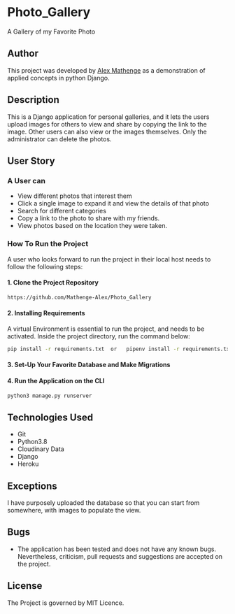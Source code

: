 # Photo_Gallery

A Gallery of my Favorite Photo

## Author

This project was developed by [Alex Mathenge](https://github.com/Mathenge-Alex) as a demonstration of applied concepts in python Django.

## Description

This is a Django application for personal galleries, and it lets the users upload images for others to view and share by copying the link to the image. Other users can also view or the images themselves. Only the administrator can delete the photos.

## User Story

### A User can

- View different photos that interest them
- Click a single image to expand it and view the details of that photo
- Search for different categories
- Copy a link to the photo to share with my friends.
- View photos based on the location they were taken.

### How To Run the Project

  A user who looks forward to run the project in their local host needs to follow the following steps:

#### 1. Clone the Project Repository

 ```bash
https://github.com/Mathenge-Alex/Photo_Gallery
```

#### 2. Installing Requirements

A virtual Environment is essential to run the project, and needs to be activated.
Inside the project directory, run the command below:

 ```bash
pip install -r requirements.txt  or   pipenv install -r requirements.txt
```

#### 3. Set-Up Your Favorite Database and Make Migrations

#### 4. Run the Application on the CLI

 ```bash
 python3 manage.py runserver
```

## Technologies Used

- Git
- Python3.8
- Cloudinary Data
- Django
- Heroku

## Exceptions

I have purposely uploaded the database so that you can start from somewhere, with images to populate the view.

## Bugs

- The application has been tested and does not have any known bugs. Nevertheless, criticism, pull requests and suggestions are accepted on the project.

## License

The Project is governed by MIT Licence.
